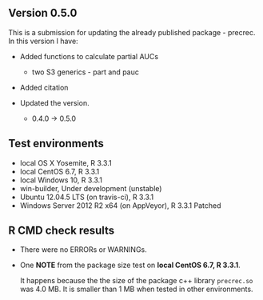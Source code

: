 ## Version 0.5.0
This is a submission for updating the already published package - precrec.
In this version I have:

* Added functions to calculate partial AUCs
    * two S3 generics - part and pauc

* Added citation

* Updated the version.
    * 0.4.0 -> 0.5.0
    
## Test environments
* local OS X Yosemite, R 3.3.1
* local CentOS 6.7, R 3.3.1
* local Windows 10, R 3.3.1
* win-builder, Under development (unstable)
* Ubuntu 12.04.5 LTS (on travis-ci), R 3.3.1
* Windows Server 2012 R2 x64 (on AppVeyor), R 3.3.1 Patched

## R CMD check results
* There were no ERRORs or WARNINGs.

* One **NOTE** from the package size test on **local CentOS 6.7, R 3.3.1**.
  
    It happens because the the size of the package c++ library `precrec.so` was 4.0 MB. 
    It is smaller than 1 MB when tested in other environments.
